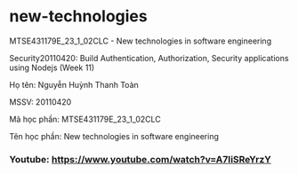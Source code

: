 # new-technologies

MTSE431179E_23_1_02CLC - New technologies in software engineering

Security20110420: Build Authentication, Authorization, Security applications using Nodejs (Week 11)

Họ tên: Nguyễn Huỳnh Thanh Toàn

MSSV: 20110420

Mã học phần: MTSE431179E_23_1_02CLC

Tên học phần: New technologies in software engineering

### Youtube: https://www.youtube.com/watch?v=A7IiSReYrzY

